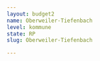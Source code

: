 ```yaml
---
layout: budget2
name: Oberweiler-Tiefenbach
level: kommune
state: RP
slug: Oberweiler-Tiefenbach

---
```



